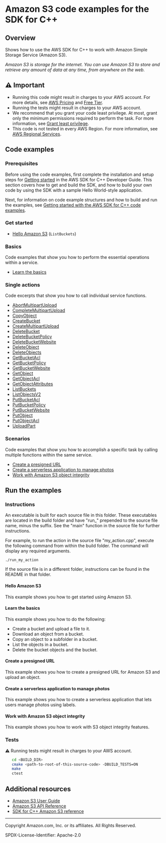 # Amazon S3 code examples for the SDK for C++

## Overview

Shows how to use the AWS SDK for C++ to work with Amazon Simple Storage Service (Amazon S3).

<!--custom.overview.start-->
<!--custom.overview.end-->

_Amazon S3 is storage for the internet. You can use Amazon S3 to store and retrieve any amount of data at any time, from anywhere on the web._

## ⚠ Important

* Running this code might result in charges to your AWS account. For more details, see [AWS Pricing](https://aws.amazon.com/pricing/) and [Free Tier](https://aws.amazon.com/free/).
* Running the tests might result in charges to your AWS account.
* We recommend that you grant your code least privilege. At most, grant only the minimum permissions required to perform the task. For more information, see [Grant least privilege](https://docs.aws.amazon.com/IAM/latest/UserGuide/best-practices.html#grant-least-privilege).
* This code is not tested in every AWS Region. For more information, see [AWS Regional Services](https://aws.amazon.com/about-aws/global-infrastructure/regional-product-services).

<!--custom.important.start-->
<!--custom.important.end-->

## Code examples

### Prerequisites



Before using the code examples, first complete the installation and setup steps
for [Getting started](https://docs.aws.amazon.com/sdk-for-cpp/v1/developer-guide/getting-started.html) in the AWS SDK for
C++ Developer Guide.
This section covers how to get and build the SDK, and how to build your own code by using the SDK with a
sample Hello World-style application.

Next, for information on code example structures and how to build and run the examples, see [Getting started with the AWS SDK for C++ code examples](https://docs.aws.amazon.com/sdk-for-cpp/v1/developer-guide/getting-started-code-examples.html).


<!--custom.prerequisites.start-->
<!--custom.prerequisites.end-->

### Get started

- [Hello Amazon S3](hello_s3/CMakeLists.txt#L4) (`ListBuckets`)


### Basics

Code examples that show you how to perform the essential operations within a service.

- [Learn the basics](s3_getting_started_scenario.cpp)


### Single actions

Code excerpts that show you how to call individual service functions.

- [AbortMultipartUpload](s3_object_integrity_workflow/s3_object_integrity_workflow.cpp#L1097)
- [CompleteMultipartUpload](s3_object_integrity_workflow/s3_object_integrity_workflow.cpp#L1129)
- [CopyObject](copy_object.cpp#L32)
- [CreateBucket](create_bucket.cpp#L30)
- [CreateMultipartUpload](s3_object_integrity_workflow/s3_object_integrity_workflow.cpp#L1006)
- [DeleteBucket](delete_bucket.cpp#L30)
- [DeleteBucketPolicy](delete_bucket_policy.cpp#L30)
- [DeleteBucketWebsite](delete_website_config.cpp#L30)
- [DeleteObject](delete_object.cpp#L31)
- [DeleteObjects](delete_objects.cpp#L33)
- [GetBucketAcl](get_bucket_acl.cpp#L36)
- [GetBucketPolicy](get_bucket_policy.cpp#L32)
- [GetBucketWebsite](get_website_config.cpp#L29)
- [GetObject](get_object.cpp#L33)
- [GetObjectAcl](get_put_object_acl.cpp#L43)
- [GetObjectAttributes](s3_object_integrity_workflow/s3_object_integrity_workflow.cpp#L707)
- [ListBuckets](list_buckets.cpp#L29)
- [ListObjectsV2](list_objects.cpp#L32)
- [PutBucketAcl](put_bucket_acl.cpp#L47)
- [PutBucketPolicy](put_bucket_policy.cpp#L37)
- [PutBucketWebsite](put_website_config.cpp#L33)
- [PutObject](put_object.cpp#L33)
- [PutObjectAcl](get_put_object_acl.cpp#L165)
- [UploadPart](s3_object_integrity_workflow/s3_object_integrity_workflow.cpp#L1040)

### Scenarios

Code examples that show you how to accomplish a specific task by calling multiple
functions within the same service.

- [Create a presigned URL](presigned_get_object.cpp)
- [Create a serverless application to manage photos](../../example_code/cross-service/photo_asset_manager)
- [Work with Amazon S3 object integrity](s3_object_integrity_workflow/s3_object_integrity_workflow.cpp)


<!--custom.examples.start-->
<!--custom.examples.end-->

## Run the examples

### Instructions

An executable is built for each source file in this folder. These executables are located in the build folder and have
"run_" prepended to the source file name, minus the suffix. See the "main" function in the source file for further instructions.

For example, to run the action in the source file "my_action.cpp", execute the following command from within the build folder. The command
will display any required arguments.

```
./run_my_action
```

If the source file is in a different folder, instructions can be found in the README in that
folder.

<!--custom.instructions.start-->
<!--custom.instructions.end-->

#### Hello Amazon S3

This example shows you how to get started using Amazon S3.


#### Learn the basics

This example shows you how to do the following:

- Create a bucket and upload a file to it.
- Download an object from a bucket.
- Copy an object to a subfolder in a bucket.
- List the objects in a bucket.
- Delete the bucket objects and the bucket.

<!--custom.basic_prereqs.s3_Scenario_GettingStarted.start-->
<!--custom.basic_prereqs.s3_Scenario_GettingStarted.end-->


<!--custom.basics.s3_Scenario_GettingStarted.start-->
<!--custom.basics.s3_Scenario_GettingStarted.end-->


#### Create a presigned URL

This example shows you how to create a presigned URL for Amazon S3 and upload an object.


<!--custom.scenario_prereqs.s3_Scenario_PresignedUrl.start-->
<!--custom.scenario_prereqs.s3_Scenario_PresignedUrl.end-->


<!--custom.scenarios.s3_Scenario_PresignedUrl.start-->
<!--custom.scenarios.s3_Scenario_PresignedUrl.end-->

#### Create a serverless application to manage photos

This example shows you how to create a serverless application that lets users manage photos using labels.


<!--custom.scenario_prereqs.cross_PAM.start-->
<!--custom.scenario_prereqs.cross_PAM.end-->


<!--custom.scenarios.cross_PAM.start-->
<!--custom.scenarios.cross_PAM.end-->

#### Work with Amazon S3 object integrity

This example shows you how to work with S3 object integrity features.


<!--custom.scenario_prereqs.s3_Scenario_ObjectIntegrity.start-->
<!--custom.scenario_prereqs.s3_Scenario_ObjectIntegrity.end-->


<!--custom.scenarios.s3_Scenario_ObjectIntegrity.start-->
<!--custom.scenarios.s3_Scenario_ObjectIntegrity.end-->

### Tests

⚠ Running tests might result in charges to your AWS account.



```sh
   cd <BUILD_DIR>
   cmake <path-to-root-of-this-source-code> -DBUILD_TESTS=ON
   make
   ctest
```


<!--custom.tests.start-->
<!--custom.tests.end-->

## Additional resources

- [Amazon S3 User Guide](https://docs.aws.amazon.com/AmazonS3/latest/userguide/Welcome.html)
- [Amazon S3 API Reference](https://docs.aws.amazon.com/AmazonS3/latest/API/Welcome.html)
- [SDK for C++ Amazon S3 reference](https://sdk.amazonaws.com/cpp/api/LATEST/aws-cpp-sdk-s3/html/annotated.html)

<!--custom.resources.start-->
<!--custom.resources.end-->

---

Copyright Amazon.com, Inc. or its affiliates. All Rights Reserved.

SPDX-License-Identifier: Apache-2.0